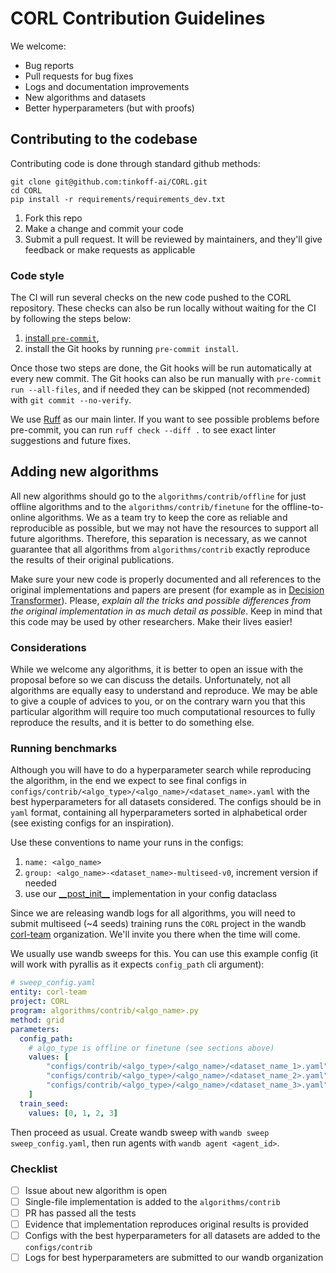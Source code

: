 # CORL Contribution Guidelines

We welcome:

- Bug reports
- Pull requests for bug fixes
- Logs and documentation improvements
- New algorithms and datasets
- Better hyperparameters (but with proofs)

## Contributing to the codebase

Contributing code is done through standard github methods:

```commandline
git clone git@github.com:tinkoff-ai/CORL.git
cd CORL
pip install -r requirements/requirements_dev.txt
```

1. Fork this repo
2. Make a change and commit your code
3. Submit a pull request. It will be reviewed by maintainers, and they'll give feedback or make requests as applicable

### Code style

The CI will run several checks on the new code pushed to the CORL repository. 
These checks can also be run locally without waiting for the CI by following the steps below:
1. [install `pre-commit`](https://pre-commit.com/#install),
2. install the Git hooks by running `pre-commit install`.

Once those two steps are done, the Git hooks will be run automatically at every new commit. 
The Git hooks can also be run manually with `pre-commit run --all-files`, and
if needed they can be skipped (not recommended) with `git commit --no-verify`.

We use [Ruff](https://github.com/astral-sh/ruff) as our main linter. If you want to see possible 
problems before pre-commit, you can run `ruff check --diff .` to see exact linter suggestions and future fixes.

## Adding new algorithms

All new algorithms should go to the `algorithms/contrib/offline` for just 
offline algorithms and to the `algorithms/contrib/finetune` for the offline-to-online algorithms. 
We as a team try to keep the core as reliable and reproducible as possible, 
but we may not have the resources to support all future algorithms. 
Therefore, this separation is necessary, as we cannot guarantee that all 
algorithms from `algorithms/contrib` exactly reproduce the results of their original publications.

Make sure your new code is properly documented and all references to the original implementations and papers are present (for example as in [Decision Transformer](algorithms/offline/dt.py)). 
Please, *explain all the tricks and possible differences from the original implementation in as much detail as possible*. 
Keep in mind that this code may be used by other researchers. Make their lives easier!

### Considerations
While we welcome any algorithms, it is better to open an issue with the proposal before 
so we can discuss the details. Unfortunately, not all algorithms are equally 
easy to understand and reproduce. We may be able to give a couple of advices to you,
or on the contrary warn you that this particular algorithm will require too much 
computational resources to fully reproduce the results, and it is better to do something else.

### Running benchmarks

Although you will have to do a hyperparameter search while reproducing the algorithm, 
in the end we expect to see final configs in `configs/contrib/<algo_type>/<algo_name>/<dataset_name>.yaml` with the best hyperparameters for all 
datasets considered. The configs should be in `yaml` format, containing all hyperparameters sorted 
in alphabetical order (see existing configs for an inspiration).

Use these conventions to name your runs in the configs:
1. `name: <algo_name>`
2. `group: <algo_name>-<dataset_name>-multiseed-v0`, increment version if needed
3. use our [\_\_post_init\_\_](https://github.com/tinkoff-ai/CORL/blob/962688b405f579a1ce6ec1b57e6369aaf76f9e69/algorithms/offline/awac.py#L48) implementation in your config dataclass

Since we are releasing wandb logs for all algorithms, you will need to submit multiseed (~4 seeds) 
training runs the `CORL` project in the wandb [corl-team](https://wandb.ai/corl-team) organization. We'll invite you there when the time will come.

We usually use wandb sweeps for this. You can use this example config (it will work with pyrallis as it expects `config_path` cli argument):
```yaml
# sweep_config.yaml
entity: corl-team
project: CORL
program: algorithms/contrib/<algo_name>.py
method: grid
parameters:
  config_path:
    # algo_type is offline or finetune (see sections above)
    values: [
        "configs/contrib/<algo_type>/<algo_name>/<dataset_name_1>.yaml",
        "configs/contrib/<algo_type>/<algo_name>/<dataset_name_2>.yaml",
        "configs/contrib/<algo_type>/<algo_name>/<dataset_name_3>.yaml",
    ]
  train_seed:
    values: [0, 1, 2, 3]
```
Then proceed as usual. Create wandb sweep with `wandb sweep sweep_config.yaml`, then run agents with `wandb agent <agent_id>`.

### Checklist

- [ ] Issue about new algorithm is open
- [ ] Single-file implementation is added to the `algorithms/contrib`
- [ ] PR has passed all the tests
- [ ] Evidence that implementation reproduces original results is provided
- [ ] Configs with the best hyperparameters for all datasets are added to the `configs/contrib`
- [ ] Logs for best hyperparameters are submitted to our wandb organization
